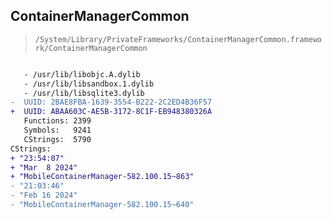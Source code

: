 ## ContainerManagerCommon

> `/System/Library/PrivateFrameworks/ContainerManagerCommon.framework/ContainerManagerCommon`

```diff

   - /usr/lib/libobjc.A.dylib
   - /usr/lib/libsandbox.1.dylib
   - /usr/lib/libsqlite3.dylib
-  UUID: 2BAE8FBA-1639-3554-B222-2C2ED4B36F57
+  UUID: ABAA603C-AE5B-3172-8C1F-EB948380326A
   Functions: 2399
   Symbols:   9241
   CStrings:  5790
CStrings:
+ "23:54:07"
+ "Mar  8 2024"
+ "MobileContainerManager-582.100.15~863"
- "21:03:46"
- "Feb 16 2024"
- "MobileContainerManager-582.100.15~640"

```
